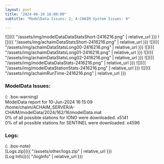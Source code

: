 ```yaml
---
layout: post
title: "2024-06-10 16:00:00"
subtitle: "ModelData Issues: 2; A-CHAIM System Issues: 0"

---
```


![]({{ "/assets/img/modelDataDataStatsShort-2416216.png" | relative_url }})
![]({{ "/assets/img/achaimDataStatsShort-2416216.png" | relative_url }})
![]({{ "/assets/img/achaimDataStatsLong00-2416216.png" | relative_url }})
![]({{ "/assets/img/achaimDataStatsLong01-2416216.png" | relative_url }})
![]({{ "/assets/img/achaimDataStatsLong02-2416216.png" | relative_url }})
![]({{ "/assets/img/modelDataDataStats-2416216.png" | relative_url }})
![]({{ "/assets/img/modelDataStationStats-2416216.png" | relative_url }})
![]({{ "/assets/img/achaimRunTime-2416216.png" | relative_url }})


### ModelData Issues:  
  
{: .box-warning}  
 ModelData report for 10-Jun-2024 16:15:09   
 /home/chaim/ACHAIM_SERVER/A-CHAIM/modelData/2024/162/16/modelData.mat   
 0% of all possible stations for IONO were downloaded. x5141   
 0% of all possible stations for SENTINEL were downloaded. x4596   
  


### Logs:  
  
{: .box-note}  
[Logs.zip]({{ "/assets/other/logs.zip" | relative_url }})  
[Log Info]({{ "/logInfo" | relative_url }})  
